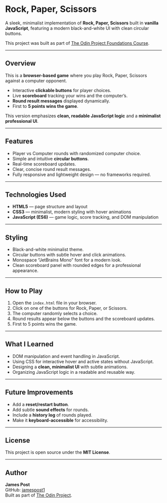 # Rock, Paper, Scissors

A sleek, minimalist implementation of **Rock, Paper, Scissors** built in **vanilla JavaScript**, featuring a modern black-and-white UI with clean circular buttons.

This project was built as part of [The Odin Project Foundations Course](https://www.theodinproject.com/paths/foundations/courses/foundations).

---

## Overview

This is a **browser-based game** where you play Rock, Paper, Scissors against a computer opponent.  

- Interactive **clickable buttons** for player choices.  
- Live **scoreboard** tracking your wins and the computer’s.  
- **Round result messages** displayed dynamically.  
- First to **5 points wins the game**.  

This version emphasizes **clean, readable JavaScript logic** and a **minimalist professional UI**.

---

## Features

- Player vs Computer rounds with randomized computer choice.  
- Simple and intuitive **circular buttons**.  
- Real-time scoreboard updates.  
- Clear, concise round result messages.  
- Fully responsive and lightweight design — no frameworks required.  

---

## Technologies Used

- **HTML5** — page structure and layout  
- **CSS3** — minimalist, modern styling with hover animations  
- **JavaScript (ES6)** — game logic, score tracking, and DOM manipulation  

---

## Styling

- Black-and-white minimalist theme.  
- Circular buttons with subtle hover and click animations.  
- Monospace “JetBrains Mono” font for a modern look.  
- Clean scoreboard panel with rounded edges for a professional appearance.  

---

## How to Play

1. Open the `index.html` file in your browser.  
2. Click on one of the buttons for Rock, Paper, or Scissors.  
3. The computer randomly selects a choice.  
4. Round results appear below the buttons and the scoreboard updates.  
5. First to 5 points wins the game.  

---

## What I Learned

- DOM manipulation and event handling in JavaScript.  
- Using CSS for interactive hover and active states without JavaScript.  
- Designing a **clean, minimalist UI** with subtle animations.  
- Organizing JavaScript logic in a readable and reusable way.  

---

## Future Improvements

- Add a **reset/restart button**.  
- Add subtle **sound effects** for rounds.  
- Include a **history log** of rounds played.  
- Make it **keyboard-accessible** for accessibility.  

---

## License

This project is open source under the **MIT License**.  

---

## Author

**James Post**  
GitHub: [jamespost1](https://github.com/jamespost1)  
Built as part of [The Odin Project](https://www.theodinproject.com/).
